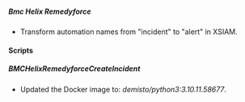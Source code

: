 ##### Bmc Helix Remedyforce

- Transform automation names from "incident" to "alert" in XSIAM.
#### Scripts

##### BMCHelixRemedyforceCreateIncident
- Updated the Docker image to: *demisto/python3:3.10.11.58677*.



